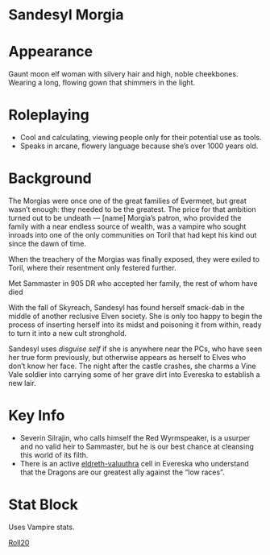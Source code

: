 # Sandesyl Morgia

# Appearance

Gaunt moon elf woman with silvery hair and high, noble cheekbones. Wearing a long, flowing gown that shimmers in the light.

# Roleplaying

- Cool and calculating, viewing people only for their potential use as tools.
- Speaks in arcane, flowery language because she’s over 1000 years old.

# Background

The Morgias were once one of the great families of Evermeet, but great wasn’t enough: they needed to be the greatest. The price for that ambition turned out to be undeath — [name] Morgia’s patron, who provided the family with a near endless source of wealth, was a vampire who sought inroads into one of the only communities on Toril that had kept his kind out since the dawn of time.

When the treachery of the Morgias was finally exposed, they were exiled to Toril, where their resentment only festered further. 

Met Sammaster in 905 DR who accepted her family, the rest of whom have died

With the fall of Skyreach, Sandesyl has found herself smack-dab in the middle of another reclusive Elven society. She is only too happy to begin the process of inserting herself into its midst and poisoning it from within, ready to turn it into a new cult stronghold.

Sandesyl uses *disguise self* if she is anywhere near the PCs, who have seen her true form previously, but otherwise appears as herself to Elves who don’t know her face. The night after the castle crashes, she charms a Vine Vale soldier into carrying some of her grave dirt into Evereska to establish a new lair.

# Key Info

- Severin Silrajin, who calls himself the Red Wyrmspeaker, is a usurper and no valid heir to Sammaster, but he is our best chance at cleansing this world of its filth.
- There is an active [eldreth-valuuthra](../factions/eldreth-valuuthra.md) cell in Evereska who understand that the Dragons are our greatest ally against the “low races”.

# Stat Block

Uses Vampire stats.

[Roll20](https://roll20.net/compendium/dnd5e/Monsters:Vampire/#h-Vampire)